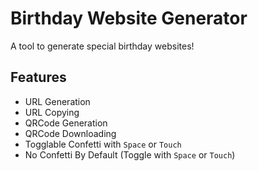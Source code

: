 # Birthday Website Generator
A tool to generate special birthday websites!

## Features
- URL Generation
- URL Copying
- QRCode Generation
- QRCode Downloading
- Togglable Confetti with `Space` or `Touch`
- No Confetti By Default (Toggle with `Space` or `Touch`)